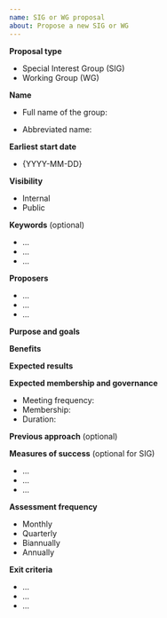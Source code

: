 ```yaml
---
name: SIG or WG proposal
about: Propose a new SIG or WG
---
```


<!-- Thank you for your contribution. Before you submit the issue:
1. Search other groups for relevance of your topics.
2. Read the governance model (https://kyma-project.io/community/governance).
3. Collect at least five candidates for this group.
-->

**Proposal type**

<!-- Remove the type that does not fit. -->

- Special Interest Group (SIG)
- Working Group (WG)

**Name**

- Full name of the group:
<!-- Specify the abbreviated name for slack channels, issue labels, and pull request labels.
The abbreviate name must be no longer than six characters. -->
- Abbreviated name:

**Earliest start date**

<!-- Specify the earliest date for this group to start their work. This is required to make a timely decision on the group creation. -->

- {YYYY-MM-DD}

**Visibility**

<!-- Remove the type that does not fit. -->

- Internal
- Public

**Keywords** (optional)

<!-- List several keywords or labels that relate to the working domain of this group. -->

- ...
- ...
- ...

**Proposers**

<!-- List the names and the GitHub usernames of people who are authors of this proposal. -->

- ...
- ...
- ...

**Purpose and goals**

<!-- Describe the purpose and the goals of this group.  -->

**Benefits**

<!-- Provide the reasons for organizing this group. Describe how the Kyma project or the Kyma community can benefit from the work of this group. -->

**Expected results**

<!-- Describe what you expect as deliverables of this group and how they relate to the purpose and the goals of this group. Provide a provisionary timeline or phases if possible. -->

**Expected membership and governance**

<!-- Provide the details even if they are not final yet. -->

- Meeting frequency: <!-- Define if the group meets daily, weekly, bi-weekly, or monthly. -->
- Membership: <!-- Provide the approximate number of initial members. -->
- Duration: <!-- This field is mandatory for a WG. -->

**Previous approach** (optional)

<!-- Describe if and how these topics were previously addressed and why you think this group can improve them.-->

**Measures of success** (optional for SIG)

<!-- List the criteria to assess if the group's work is successful and adds value.
Describe the methods of performing and documenting the regular self-assessment by the group. -->

- ...
- ...
- ...

**Assessment frequency**

<!-- Define how often the group evaluates its work. Remove the type that does not fit. -->

- Monthly
- Quarterly
- Biannually
- Annually

**Exit criteria**

<!-- List the conditions and risks that can lead to dissolving the group. Be specific and do not make general statements. -->

- ...
- ...
- ...
